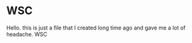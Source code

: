 WSC
===
Hello. this is just a file that I created long time ago and gave me a lot of headache. 
WSC
